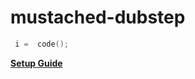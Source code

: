 # mustached-dubstep

```c
 i =  code();
```

 **[Setup Guide](https://github.com/doriangray1/mustached-dubstep/wiki/setup-guide)**  
